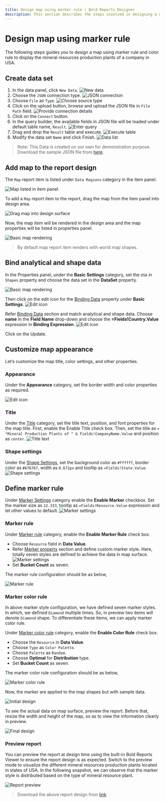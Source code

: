 ```yaml
---
title: Design map using marker rule | Bold Reports Designer
description: This section describes the steps involved in designing a map using marker rule along with marker color rule.
---
```


# Design map using marker rule

The following steps guides you to design a map using marker rule and color rule to display the mineral resources production plants of a company in USA.

## Create data set

1. In the data panel, click `New Data`.
   ![New data](/static/assets/on-premise/images/report-designer/report-items/map/marker-rule-use-case/new-data.png '#width=350px')
2. Choose the `JSON` connection type.
   ![JSON connection](/static/assets/on-premise/images/report-designer/report-items/map/marker-rule-use-case/sql-connection.png '#width=350px')
3. Choose `File` as `Type`.
   ![Choose source type](/static/assets/on-premise/images/report-designer/report-items/map/marker-rule-use-case/type.png '#width=385px')
4. Click on the upload button, browse and upload the JSON file in `File Path` field.
   ![Provide connection details](/static/assets/on-premise/images/report-designer/report-items/map/marker-rule-use-case/connection-details.png '#width=385px')
5. Click on the `Connect` button.
6. In the query builder, the available fields in JSON file will be loaded under default table name, `Result`.
   ![Enter query](/static/assets/on-premise/images/report-designer/report-items/map/marker-rule-use-case/query-designer.png)
7. Drag and drop the `Result` table and execute.
   ![Execute table](/static/assets/on-premise/images/report-designer/report-items/map/marker-rule-use-case/execute-query.png)
8. Modify the data set `Name` and click Finish.
   ![Data list](/static/assets/on-premise/images/report-designer/report-items/map/marker-rule-use-case/data-list.png '#width=375px')

> Note: This Data is created on our own for demonstration purpose. Download the sample JSON file from [here](https://www.syncfusion.com/downloads/support/directtrac/general/ze/mineralresources-1752410690).

## Add map to the report design

The `Map` report item is listed under `Data Regions` category in the item panel.

![Map listed in item panel](/static/assets/on-premise/images/report-designer/report-items/map/marker-rule-use-case/map-listed-in-item-panel.png '#width=175px')

To add a `Map` report item to the report, drag the map from the item panel into design area.

![Drag map into design surface](/static/assets/on-premise/images/report-designer/report-items/map/marker-rule-use-case/drag-map-item.png '#width=300px')

Now, the map item will be rendered in the design area and the map properties will be listed in properties panel.

![Basic map rendering](/static/assets/on-premise/images/report-designer/report-items/map/marker-rule-use-case/initial-map-rendering.png)

> By default map report item renders with world map shapes.

## Bind analytical and shape data

In the Properties panel, under the **Basic Settings** category, set the `USA` in `Shapes` property and choose the data set in the **DataSet** property.

![Basic map rendering](/static/assets/on-premise/images/report-designer/report-items/map/marker-rule-use-case/assign-data.png '#width=385px')

Then click on the edit icon for the [Binding Data](./../../../../report-items/map/binding-data/) property under **Basic Settings**.
![Edit icon](/static/assets/on-premise/images/report-designer/report-items/map/marker-rule-use-case/binding-data-edit-icon.png '#width=385px')

Refer [Binding Data](./../../../../report-items/map/binding-data/) section and match analytical and shape data. Choose **name** in the **Field Name** drop-down and choose the **=Fields!Country.Value** expression in **Binding Expression**.
![Edit icon](/static/assets/on-premise/images/report-designer/report-items/map/marker-rule-use-case/match-field.png '#width=385px')

Click on the Update.

## Customize map appearance

Let’s customize the map title, color settings, and other properties.

### Appearance

Under the **Appearance** category, set the border width and color properties as required.

![Edit icon](/static/assets/on-premise/images/report-designer/report-items/map/marker-rule-use-case/border.png '#width=385px')

### Title

Under the [Title](./../../../../report-items/map/properties/#title) category, set the title text, position, and font properties for the map title. First, enable the Enable Title check box. Then, set the title as `= "Mineral Production Plants of " & Fields!CompanyName.Value` and position as `center`.
![Title text](/static/assets/on-premise/images/report-designer/report-items/map/marker-rule-use-case/title.png '#width=385px')

### Shape settings

Under the [Shape Settings](./../../../../report-items/map/shape-settings/), set the background color as `#ffffff`, border color as `#676767`, width as `0.672px` and tooltip as `=Fields!State.Value`.
![Shape settings](/static/assets/on-premise/images/report-designer/report-items/map/marker-rule-use-case/shape-settings.png '#width=385px')

## Define marker rule

Under [Marker Settings](./../../../../report-items/map/marker-settings/) category enable the **Enable Marker** checkbox. Set the marker size as `12.333`, tooltip as `=Fields!Resource.Value` expression and let other values to default.
![Marker settings](/static/assets/on-premise/images/report-designer/report-items/map/marker-rule-use-case/marker-settings.png '#width=385px')

### Marker rule

Under [Marker rule](./../../../../report-items/map/marker-rule/) category, enable the **Enable Marker Rule** check box.
* Choose `Resource` field in **Data Value**.
* Refer [Marker property](./../../../../report-items/map/marker-rule/#markers) section and define custom marker style. Here, totally seven styles are defined to achieve the data in map surface.![Marker settings](/static/assets/on-premise/images/report-designer/report-items/map/marker-rule-use-case/marker-style-set.png '#width=385px')
* Set **Bucket Count** as seven.

The marker rule configuration should be as below,

![Marker rule](/static/assets/on-premise/images/report-designer/report-items/map/marker-rule-use-case/marker-rule.png '#width=385px')

### Marker color rule

In above marker style configuration, we have defined seven marker styles. In which, we defined `Diamond` multiple times. So, in preview two items will denote `Diamond` shape. To differentiate these items, we can apply marker color rule.

Under [Marker color rule](./../../../../report-items/map/marker-color-rule/) category, enable the **Enable Color Rule** check box.
* Choose the `Resource` in **Data Value**.
* Choose `Type` as `Color Palette`.
* Choose `Palette` as `Random`.
* Choose **Optimal** for **Distribution** type.
* Set **Bucket Count** as seven.

The marker color rule configuration should be as below,

![Marker color rule](/static/assets/on-premise/images/report-designer/report-items/map/marker-rule-use-case/marker-color-rule.png '#width=385px')

Now, the marker are applied to the map shapes but with sample data.

![Initial design](/static/assets/on-premise/images/report-designer/report-items/map/marker-rule-use-case/initial-design.png '#width=385px')

To see the actual data on map surface, preview the report. Before that, resize the width and height of the map, so as to view the information clearly in preview.

![Final design](/static/assets/on-premise/images/report-designer/report-items/map/marker-rule-use-case/final-design.png)

### Preview report

You can preview the report at design time using the built-in Bold Reports Viewer to ensure the report design is as expected. Switch to the preview mode to visualize the different mineral resources production plants located in states of USA. In the following snapshot, we can observe that the marker style is distributed based on the type of mineral resource plant.

![Report preview](/static/assets/on-premise/images/report-designer/report-items/map/marker-rule-use-case/preview.png)

> Download the above report design from [link](https://github.com/boldreports/resources/tree/master/docs/report-designer/map/design-map-using-marker-rule.rdl).
